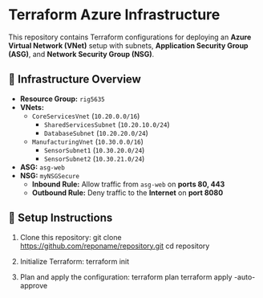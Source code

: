 # Terraform Azure Infrastructure

This repository contains Terraform configurations for deploying an **Azure Virtual Network (VNet)** setup with subnets, **Application Security Group (ASG)**, and **Network Security Group (NSG)**.

## 🔹 Infrastructure Overview
- **Resource Group:** `rig5635`
- **VNets:**
  - `CoreServicesVnet` (`10.20.0.0/16`)
    - `SharedServicesSubnet` (`10.20.10.0/24`)
    - `DatabaseSubnet` (`10.20.20.0/24`)
  - `ManufacturingVnet` (`10.30.0.0/16`)
    - `SensorSubnet1` (`10.30.20.0/24`)
    - `SensorSubnet2` (`10.30.21.0/24`)
- **ASG:** `asg-web`
- **NSG:** `myNSGSecure`
  - **Inbound Rule:** Allow traffic from `asg-web` on **ports 80, 443**
  - **Outbound Rule:** Deny traffic to the **Internet** on **port 8080**

## 🔹 Setup Instructions
1. Clone this repository:
   git clone https://github.com/reponame/repository.git
   cd repository

2. Initialize Terraform:
   terraform init

3. Plan and apply the configuration:
   terraform plan
   terraform apply -auto-approve